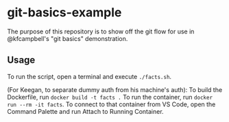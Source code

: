 # git-basics-example

The purpose of this repository is to show off the git flow for use in @kfcampbell's "git basics" demonstration.

## Usage

To run the script, open a terminal and execute `./facts.sh`.

(For Keegan, to separate dummy auth from his machine's auth):
To build the Dockerfile, run `docker build -t facts .` To run the container, run `docker run --rm -it facts`. To connect to that container from VS Code, open the Command Palette and run Attach to Running Container.